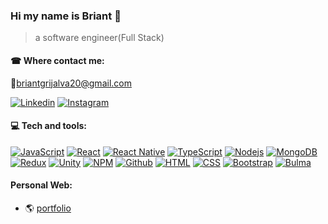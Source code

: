 ### Hi my name is Briant 👋

> a software engineer(Full Stack)

#### ☎ Where contact me:

📧briantgrijalva20@gmail.com

[![Linkedin](https://img.shields.io/badge/-Linkedin-blue?style=flat&logo=linkedin)](https://www.linkedin.com/in/briantgrijalva/)
[![Instagram](https://img.shields.io/badge/-Instagram-white?style=flat&logo=instagram)](https://www.instagram.com/briantgrijalva/)

<!-- #### 💼 Also working on my side project: [Pomo-mode](https://briantgrijalva.com/pomo-mode) -->

#### 💻 Tech and tools:

[![JavaScript](https://img.shields.io/badge/-JavaScript-black?style=flat&logo=javascript)](https://www.javascript.com/)
[![React](https://img.shields.io/badge/-React-black?style=flat&logo=react)](https://reactjs.org/) 
[![React Native](https://img.shields.io/badge/-React%20Native-black?style=flat&logo=react)](https://reactnative.dev/) 
[![TypeScript](https://img.shields.io/badge/-TypeScript-white?style=flat&logo=typescript)](https://www.typescriptlang.org/)
[![Nodejs](https://img.shields.io/badge/-Nodejs-green?style=flat&logo=Node.js)](https://nodejs.org)
[![MongoDB](https://img.shields.io/badge/-MongoDB-white?style=flat&logo=mongodb)](https://www.mongodb.com/)
[![Redux](https://img.shields.io/badge/-Redux-764abc?style=flat&logo=redux)](https://redux.js.org/)
[![Unity](https://img.shields.io/badge/-Unity-black?style=flat&logo=unity)](https://unity.com/)
[![NPM](https://img.shields.io/badge/-NPM-white?style=flat&logo=npm)](https://www.npmjs.com/)
[![Github](https://img.shields.io/badge/-Github-black?style=flat&logo=github)](https://github.com/)
[![HTML](https://img.shields.io/badge/-HTML-white?style=flat&logo=html5)](https://www.w3schools.com/html/)
[![CSS](https://img.shields.io/badge/-CSS-blue?style=flat&logo=css3)](https://www.w3schools.com/css/)
[![Bootstrap](https://img.shields.io/badge/-Bootstrap-563D7C?style=flat&logo=bootstrap)](https://getbootstrap.com/)
[![Bulma](https://img.shields.io/badge/-Bulma-FFFFFF?style=flat&logo=bulma)](https://bulma.io/)


#### Personal Web:

- 🌎 [portfolio](https://briantgrijalva.com/)

